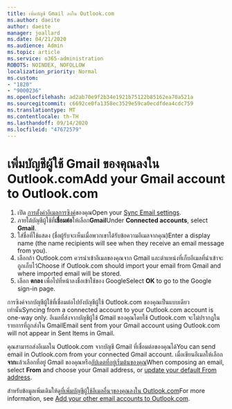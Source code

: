 ```yaml
---
title: เพิ่มบัญชี Gmail ลงใน Outlook.com
ms.author: daeite
author: daeite
manager: joallard
ms.date: 04/21/2020
ms.audience: Admin
ms.topic: article
ms.service: o365-administration
ROBOTS: NOINDEX, NOFOLLOW
localization_priority: Normal
ms.custom:
- "1820"
- "9000236"
ms.openlocfilehash: ad2ab70e9f2b34e1921b75122b85162ea70a521a
ms.sourcegitcommit: c6692ce0fa1358ec3529e59ca0ecdfdea4cdc759
ms.translationtype: MT
ms.contentlocale: th-TH
ms.lasthandoff: 09/14/2020
ms.locfileid: "47672579"
---
```

# <a name="add-your-gmail-account-to-outlookcom"></a><span data-ttu-id="9bd37-102">เพิ่มบัญชีผู้ใช้ Gmail ของคุณลงใน Outlook.com</span><span class="sxs-lookup"><span data-stu-id="9bd37-102">Add your Gmail account to Outlook.com</span></span>

1. <span data-ttu-id="9bd37-103">เปิด [การตั้งค่าอีเมลการซิงค์](https://go.microsoft.com/fwlink/?linkid=875264)ของคุณ</span><span class="sxs-lookup"><span data-stu-id="9bd37-103">Open your [Sync Email settings](https://go.microsoft.com/fwlink/?linkid=875264).</span></span>
2. <span data-ttu-id="9bd37-104">ภายใต้บัญชีผู้ใช้ที่**เชื่อมต่อ**ให้เลือก**Gmail**</span><span class="sxs-lookup"><span data-stu-id="9bd37-104">Under **Connected accounts**, select **Gmail**.</span></span>
3. <span data-ttu-id="9bd37-105">ใส่ชื่อที่ใช้แสดง (ชื่อผู้รับจะเห็นเมื่อพวกเขาได้รับข้อความอีเมลจากคุณ)</span><span class="sxs-lookup"><span data-stu-id="9bd37-105">Enter a display name (the name recipients will see when they receive an email message from you).</span></span>
4. <span data-ttu-id="9bd37-106">เลือกถ้า Outlook.com ควรนำเข้าอีเมลของคุณจาก Gmail และตำแหน่งที่เก็บอีเมลที่นำเข้าจะถูกเก็บไว้</span><span class="sxs-lookup"><span data-stu-id="9bd37-106">Choose if Outlook.com should import your email from Gmail and where imported email will be stored.</span></span>
5. <span data-ttu-id="9bd37-107">เลือก **ตกลง** เพื่อไปที่หน้าลงชื่อเข้าใช้ของ Google</span><span class="sxs-lookup"><span data-stu-id="9bd37-107">Select **OK** to go to the Google sign-in page.</span></span>

<span data-ttu-id="9bd37-108">การซิงค์จากบัญชีผู้ใช้ที่เชื่อมต่อไปยังบัญชีผู้ใช้ Outlook.com ของคุณเป็นแบบเดียวเท่านั้น</span><span class="sxs-lookup"><span data-stu-id="9bd37-108">Syncing from a connected account to your Outlook.com account is one-way only.</span></span> <span data-ttu-id="9bd37-109">อีเมลที่ส่งจากบัญชีผู้ใช้ Gmail ของคุณโดยใช้ Outlook.com จะไม่ปรากฏในรายการที่ถูกส่งใน Gmail</span><span class="sxs-lookup"><span data-stu-id="9bd37-109">Email sent from your Gmail account using Outlook.com will not appear in Sent Items in Gmail.</span></span>

<span data-ttu-id="9bd37-110">คุณสามารถส่งอีเมลใน Outlook.com จากบัญชี Gmail ที่เชื่อมต่อของคุณได้</span><span class="sxs-lookup"><span data-stu-id="9bd37-110">You can send email in Outlook.com from your connected Gmail account.</span></span> <span data-ttu-id="9bd37-111">เมื่อเขียนอีเมลให้เลือก**จาก**แล้วเลือกที่อยู่ Gmail ของคุณหรือ[อัปเดตที่อยู่เริ่มต้นของคุณ](https://go.microsoft.com/fwlink/?linkid=875264)</span><span class="sxs-lookup"><span data-stu-id="9bd37-111">When composing an email, select **From** and choose your Gmail address, or [update your default From address](https://go.microsoft.com/fwlink/?linkid=875264).</span></span>

<span data-ttu-id="9bd37-112">สำหรับข้อมูลเพิ่มเติมให้ดู[ที่เพิ่มบัญชีผู้ใช้อีเมลอื่นๆของคุณลงใน Outlook.com](https://support.office.com/article/c5224df4-5885-4e79-91ba-523aa743f0ba?wt.mc_id=Office_Outlook_com_Alchemy)</span><span class="sxs-lookup"><span data-stu-id="9bd37-112">For more information, see [Add your other email accounts to Outlook.com](https://support.office.com/article/c5224df4-5885-4e79-91ba-523aa743f0ba?wt.mc_id=Office_Outlook_com_Alchemy).</span></span>